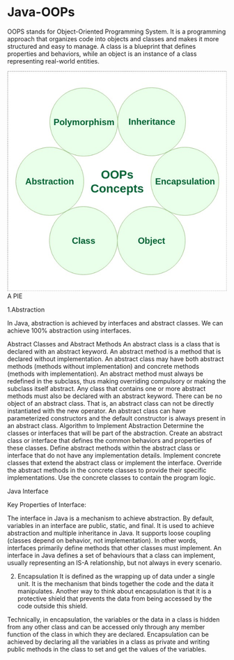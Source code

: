 # Java-OOPs
OOPS stands for Object-Oriented Programming System. It is a programming approach that organizes code into objects and classes and makes it more structured and easy to manage. A class is a blueprint that defines properties and behaviors, while an object is an instance of a class representing real-world entities.

![alt text](image.png)
A PIE

1.Abstraction

In Java, abstraction is achieved by interfaces and abstract classes. We can achieve 100% abstraction using interfaces.

Abstract Classes and Abstract Methods
An abstract class is a class that is declared with an abstract keyword.
An abstract method is a method that is declared without implementation.
An abstract class may have both abstract methods (methods without implementation) and concrete methods (methods with implementation).
An abstract method must always be redefined in the subclass, thus making overriding compulsory or making the subclass itself abstract.
Any class that contains one or more abstract methods must also be declared with an abstract keyword.
There can be no object of an abstract class. That is, an abstract class can not be directly instantiated with the new operator.
An abstract class can have parameterized constructors and the default constructor is always present in an abstract class.
Algorithm to Implement Abstraction
Determine the classes or interfaces that will be part of the abstraction.
Create an abstract class or interface that defines the common behaviors and properties of these classes.
Define abstract methods within the abstract class or interface that do not have any implementation details.
Implement concrete classes that extend the abstract class or implement the interface.
Override the abstract methods in the concrete classes to provide their specific implementations.
Use the concrete classes to contain the program logic.

Java Interface

Key Properties of Interface:

The interface in Java is a mechanism to achieve abstraction.
By default, variables in an interface are public, static, and final.
It is used to achieve abstraction and multiple inheritance in Java.
It supports loose coupling (classes depend on behavior, not implementation).
In other words, interfaces primarily define methods that other classes must implement.
An interface in Java defines a set of behaviours that a class can implement, usually representing an IS-A relationship, but not always in every scenario.

2. Encapsulation
It is defined as the wrapping up of data under a single unit. It is the mechanism that binds together the code and the data it manipulates. Another way to think about encapsulation is that it is a protective shield that prevents the data from being accessed by the code outside this shield. 

Technically, in encapsulation, the variables or the data in a class is hidden from any other class and can be accessed only through any member function of the class in which they are declared.
Encapsulation can be achieved by declaring all the variables in a class as private and writing public methods in the class to set and get the values of the variables.